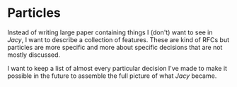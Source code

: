 # Particles

Instead of writing large paper containing things I (don't) want to see in _Jacy_, I want to describe a collection of features. These are kind of RFCs but particles are more specific and more about specific decisions that are not mostly discussed.

I want to keep a list of almost every particular decision I've made to make it possible in the future to assemble the full picture of what _Jacy_ became.
